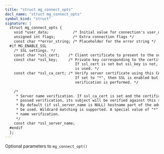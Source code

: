 ```yaml
---
title: "struct mg_connect_opts"
decl_name: "struct mg_connect_opts"
symbol_kind: "struct"
signature: |
  struct mg_connect_opts {
    void *user_data;           /* Initial value for connection's user_data */
    unsigned int flags;        /* Extra connection flags */
    const char **error_string; /* Placeholder for the error string */
  #if MG_ENABLE_SSL
    /* SSL settings. */
    const char *ssl_cert;    /* Client certificate to present to the server */
    const char *ssl_key;     /* Private key corresponding to the certificate.
                                If ssl_cert is set but ssl_key is not, ssl_cert
                                is used. */
    const char *ssl_ca_cert; /* Verify server certificate using this CA bundle.
                                If set to "*", then SSL is enabled but no cert
                                verification is performed. */
  
    /*
     * Server name verification. If ssl_ca_cert is set and the certificate has
     * passed verification, its subject will be verified against this string.
     * By default (if ssl_server_name is NULL) hostname part of the address will
     * be used. Wildcard matching is supported. A special value of "*" disables
     * name verification.
     */
    const char *ssl_server_name;
  #endif
  };
---
```


Optional parameters to `mg_connect_opt()` 

